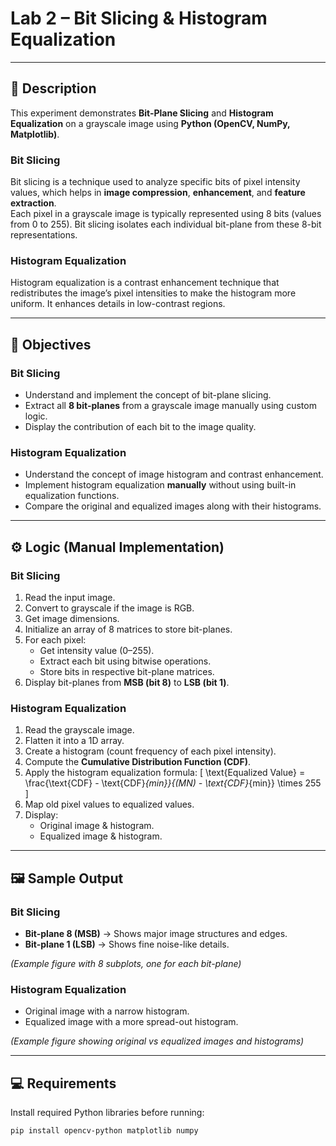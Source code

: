 # Lab 2 – Bit Slicing & Histogram Equalization 
---

## 📌 Description

This experiment demonstrates **Bit-Plane Slicing** and **Histogram Equalization** on a grayscale image using **Python (OpenCV, NumPy, Matplotlib)**.

### **Bit Slicing**
Bit slicing is a technique used to analyze specific bits of pixel intensity values, which helps in **image compression**, **enhancement**, and **feature extraction**.  
Each pixel in a grayscale image is typically represented using 8 bits (values from 0 to 255). Bit slicing isolates each individual bit-plane from these 8-bit representations.

### **Histogram Equalization**
Histogram equalization is a contrast enhancement technique that redistributes the image’s pixel intensities to make the histogram more uniform. It enhances details in low-contrast regions.

---

## 🎯 Objectives

### **Bit Slicing**
- Understand and implement the concept of bit-plane slicing.
- Extract all **8 bit-planes** from a grayscale image manually using custom logic.
- Display the contribution of each bit to the image quality.

### **Histogram Equalization**
- Understand the concept of image histogram and contrast enhancement.
- Implement histogram equalization **manually** without using built-in equalization functions.
- Compare the original and equalized images along with their histograms.

---

## ⚙️ Logic (Manual Implementation)

### **Bit Slicing**
1. Read the input image.
2. Convert to grayscale if the image is RGB.
3. Get image dimensions.
4. Initialize an array of 8 matrices to store bit-planes.
5. For each pixel:
   - Get intensity value (0–255).
   - Extract each bit using bitwise operations.
   - Store bits in respective bit-plane matrices.
6. Display bit-planes from **MSB (bit 8)** to **LSB (bit 1)**.

### **Histogram Equalization**
1. Read the grayscale image.
2. Flatten it into a 1D array.
3. Create a histogram (count frequency of each pixel intensity).
4. Compute the **Cumulative Distribution Function (CDF)**.
5. Apply the histogram equalization formula:
   \[
   \text{Equalized Value} = \frac{\text{CDF} - \text{CDF}_{min}}{(MN) - \text{CDF}_{min}} \times 255
   \]
6. Map old pixel values to equalized values.
7. Display:
   - Original image & histogram.
   - Equalized image & histogram.

---

## 🖼️ Sample Output

### **Bit Slicing**
- **Bit-plane 8 (MSB)** → Shows major image structures and edges.
- **Bit-plane 1 (LSB)** → Shows fine noise-like details.

*(Example figure with 8 subplots, one for each bit-plane)*

### **Histogram Equalization**
- Original image with a narrow histogram.
- Equalized image with a more spread-out histogram.

*(Example figure showing original vs equalized images and histograms)*

---

## 💻 Requirements
Install required Python libraries before running:
```bash
pip install opencv-python matplotlib numpy

